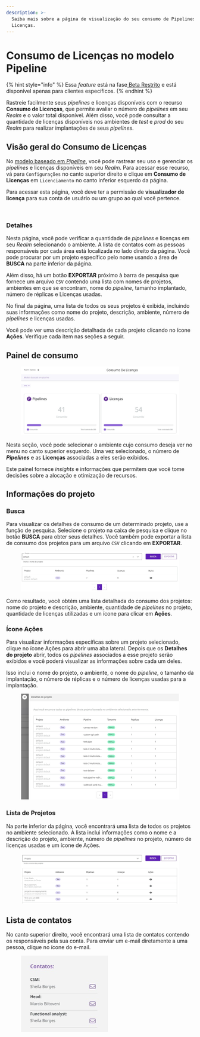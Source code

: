 ```yaml
---
description: >-
  Saiba mais sobre a página de visualização do seu consumo de Pipelines e
  Licenças.
---
```


# Consumo de Licenças no modelo Pipeline

{% hint style="info" %}
Essa _feature_ está na fase[ Beta Restrito](https://docs.digibee.com/documentation/v/pt-br/geral/programa-beta) e está disponível apenas para clientes específicos.
{% endhint %}

Rastreie facilmente seus _pipelines_ e licenças disponíveis com o recurso **Consumo de Licenças**, que permite avaliar o número de _pipelines_ em seu _Realm_ e o valor total disponível. Além disso, você pode consultar a quantidade de licenças disponíveis nos ambientes de _test_ e _prod_ do seu _Realm_ para realizar implantações de seus _pipelines_.

## Visão geral do Consumo de Licenças

No [modelo baseado em _Pipeline_](https://docs.digibee.com/documentation/v/pt-br/licenciamento/modelos-de-licenciamento/modelo-baseado-em-pipeline), você pode rastrear seu uso e gerenciar os _pipelines_ e licenças disponíveis em seu _Realm_. Para acessar esse recurso, vá para `Configurações` no canto superior direito e clique em **Consumo de Licenças** em `Licenciamento` no canto inferior esquerdo da página.

Para acessar esta página, você deve ter a permissão de **visualizador de licença** para sua conta de usuário ou um grupo ao qual você pertence.

<figure><img src="../../.gitbook/assets/01 - gif - licenças - port.gif" alt=""><figcaption></figcaption></figure>

### Detalhes

Nesta página, você pode verificar a quantidade de _pipelines_ e licenças em seu _Realm_ selecionando o ambiente. A lista de contatos com as pessoas responsáveis por cada área está localizada no lado direito da página. Você pode procurar por um projeto específico pelo nome usando a área de **BUSCA** na parte inferior da página. &#x20;

Além disso, há um botão **EXPORTAR** próximo à barra de pesquisa que fornece um arquivo `CSV` contendo uma lista com nomes de projetos, ambientes em que se encontram, nome do _pipeline_, tamanho implantado, número de réplicas e Licenças usadas.

No final da página, uma lista de todos os seus projetos é exibida, incluindo suas informações como nome do projeto, descrição, ambiente, número de _pipelines_ e licenças usadas.

Você pode ver uma descrição detalhada de cada projeto clicando no ícone **Ações**. Verifique cada item nas seções a seguir.

## Painel de consumo

<figure><img src="../../.gitbook/assets/02 - painel - port (2).jpg" alt=""><figcaption></figcaption></figure>

Nesta seção, você pode selecionar o ambiente cujo consumo deseja ver no menu no canto superior esquerdo. Uma vez selecionado, o número de _**Pipelines**_ e as **Licenças** associadas a eles serão exibidos.&#x20;

Este painel fornece _insights_ e informações que permitem que você tome decisões sobre a alocação e otimização de recursos.

## Informações do projeto

### Busca

Para visualizar os detalhes de consumo de um determinado projeto, use a função de pesquisa. Selecione o projeto na caixa de pesquisa e clique no botão **BUSCA** para obter seus detalhes. Você também pode exportar a lista de consumo dos projetos para um arquivo `CSV` clicando em **EXPORTAR**.

<figure><img src="../../.gitbook/assets/03 - busca - port (2).jpg" alt=""><figcaption></figcaption></figure>

Como resultado, você obtém uma lista detalhada do consumo dos projetos: nome do projeto e descrição, ambiente, quantidade de _pipelines_ no projeto, quantidade de licenças utilizadas e um ícone para clicar em **Ações**.

### Ícone Ações

Para visualizar informações específicas sobre um projeto selecionado, clique no ícone Ações para abrir uma aba lateral. Depois que os **Detalhes do projeto** abrir, todos os _pipelines_ associados a esse projeto serão exibidos e você poderá visualizar as informações sobre cada um deles.

Isso inclui o nome do projeto, o ambiente, o nome do _pipeline_, o tamanho da implantação, o número de réplicas e o número de licenças usadas para a implantação.

<figure><img src="../../.gitbook/assets/04 - detalhes projeto - port (1).jpg" alt=""><figcaption></figcaption></figure>

### Lista de Projetos

Na parte inferior da página, você encontrará uma lista de todos os projetos no ambiente selecionado. A lista inclui informações como o nome e a descrição do projeto, ambiente, número de _pipelines_ no projeto, número de licenças usadas e um ícone de Ações.

<figure><img src="../../.gitbook/assets/05 - lista - port (1).jpg" alt=""><figcaption></figcaption></figure>

## Lista de contatos

No canto superior direito, você encontrará uma lista de contatos contendo os responsáveis pela sua conta. Para enviar um e-mail diretamente a uma pessoa, clique no ícone do e-mail.

<figure><img src="../../.gitbook/assets/06 - contatos - port (2).jpg" alt=""><figcaption></figcaption></figure>
